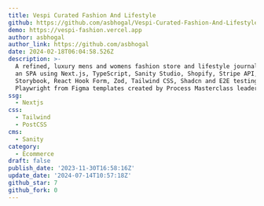 ```yaml
---
title: Vespi Curated Fashion And Lifestyle
github: https://github.com/asbhogal/Vespi-Curated-Fashion-And-Lifestyle
demo: https://vespi-fashion.vercel.app
author: asbhogal
author_link: https://github.com/asbhogal
date: 2024-02-18T06:04:58.526Z
description: >-
  A refined, luxury mens and womens fashion store and lifestyle journal built as
  an SPA using Next.js, TypeScript, Sanity Studio, Shopify, Stripe API,
  Storybook, React Hook Form, Zod, Tailwind CSS, Shadcn and E2E testing using
  Playwright from Figma templates created by Process Masterclass leader Ng...
ssg:
  - Nextjs
css:
  - Tailwind
  - PostCSS
cms:
  - Sanity
category:
  - Ecommerce
draft: false
publish_date: '2023-11-30T16:58:16Z'
update_date: '2024-07-14T10:57:18Z'
github_star: 7
github_fork: 0
---
```

